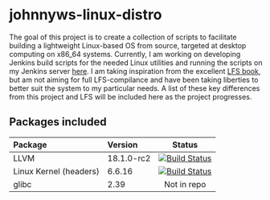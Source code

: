 # johnnyws-linux-distro
The goal of this project is to create a collection of scripts to facilitate
building a lightweight Linux-based OS from source, targeted at desktop
computing on x86_64 systems. Currently, I am working on developing Jenkins build scripts for the needed
Linux utilities and running the scripts on my Jenkins server
[here](https://www.johnnyw.ca/jenkins/job/linux-apps). I am taking inspiration
from the excellent [LFS book](https://www.linuxfromscratch.org/lfs/), but am not
aiming for full LFS-compilance and have been taking liberties to better suit the
system to my particular needs. A list of these key differences from this project
and LFS will be included here as the project progresses.

## Packages included
Package | Version | Status
:---|:---|:---:
LLVM | 18.1.0-rc2 | [![Build Status](https://www.johnnyw.ca/jenkins/buildStatus/icon?job=linux-apps%2Fllvm-18.1)](https://www.johnnyw.ca/jenkins/job/linux-apps/job/llvm-18.1/)
Linux Kernel (headers) | 6.6.16 | [![Build Status](https://www.johnnyw.ca/jenkins/buildStatus/icon?job=linux-apps%2Flinux-kernel-headers-6.6)](https://www.johnnyw.ca/jenkins/job/linux-apps/job/linux-kernel-headers-6.6/)
glibc | 2.39 | Not in repo
